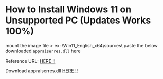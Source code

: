 # How to Install Windows 11 on Unsupported PC (Updates Works 100%)



mount the image file > ex: \Win11_English_x64\sources\ paste the below downloaded `appraiserres.dll` here

Reference URL: [HERE !!](https://www.youtube.com/watch?v=qswIMbzyLQw)

Download appraiserres.dll [HERE !!](https://tips2fix.com/how-to-install-windows-11-to-unsupported-pc-released-version-october-5/)
